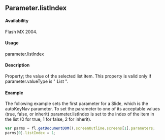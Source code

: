 ## Parameter.listIndex

#### Availability

Flash MX 2004.

#### Usage

parameter.listIndex

#### Description

Property; the value of the selected list item. This property is valid only if parameter.valueType is " List ".

#### Example

The following example sets the first parameter for a Slide, which is the autoKeyNav parameter. To set the parameter to one of its acceptable values (true, false, or inherit) parameter.listIndex is set to the index of the item in the list (0 for true, 1 for false, 2 for inherit).

```javascript
var parms = fl.getDocumentDOM().screenOutline.screens[1].parameters;
parms[0].listIndex = 1;
```
